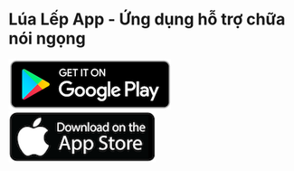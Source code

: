 # Lúa Lếp App - Ứng dụng hỗ trợ chữa nói ngọng
[![PlayStore](https://raw.githubusercontent.com/megatunger/Lua-Lep-App/master/markdown/1*EiZrcN_DIapbZaxutxbZRA.png)](https://play.google.com/store/apps/details?id=com.megatunger.lualepapp)
[![AppStore](https://raw.githubusercontent.com/megatunger/Lua-Lep-App/master/markdown/Download-on-the-App-Store-button.png)](https://apps.apple.com/us/app/lúa-lếp/id1519995438)

